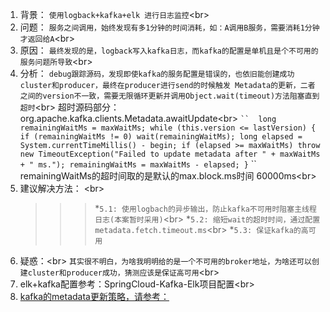 1. 背景： 
 `使用logback+kafka+elk 进行日志监控`\<br>
2. 问题：
  `服务之间调用，始终发现有多1分钟的时间消耗，如：A调用B服务，需要消耗1分钟才返回给A`\<br>
3. 原因：
  `最终发现的是，logback写入kafka日志，而kafka的配置是单机且是个不可用的服务问题所导致`\<br>
4. 分析：
  `debug跟踪源码，发现即使kafka的服务配置是错误的，也依旧能创建成功cluster和producer，最终在producer进行send的时候触发
  Metadata的更新，二者之间的version不一致，需要无限循环更新并调用Object.wait(timeout)方法阻塞直到超时`\<br>
  超时源码部分：org.apache.kafka.clients.Metadata.awaitUpdate\<br>
  ` `` 
           long remainingWaitMs = maxWaitMs;
           while (this.version <= lastVersion) {
               if (remainingWaitMs != 0)
                   wait(remainingWaitMs);
               long elapsed = System.currentTimeMillis() - begin;
               if (elapsed >= maxWaitMs)
                   throw new TimeoutException("Failed to update metadata after " + maxWaitMs + " ms.");
               remainingWaitMs = maxWaitMs - elapsed;
           }
   ` ``
   remainingWaitMs的超时间取的是默认的max.block.ms时间 60000ms\<br>
5. 建议解决方法： \<br>
   >>>*`5.1: 使用logbach的异步输出，防止kafka不可用时阻塞主线程日志(本案暂时采用)`\<br>
   >>>*`5.2: 缩短wait的超时时间，通过配置metadata.fetch.timeout.ms`\<br>
   >>>*`5.3: 保证kafka的高可用`
6. 疑惑：\<br>
   `其实很不明白，为啥我明明给的是一个不可用的broker地址，为啥还可以创建cluster和producer成功，猜测应该是保证高可用`\<br>
7. elk+kafka配置参考：SpringCloud-Kafka-Elk项目配置\<br>
8. [kafka的metadata更新策略，请参考：](https://blog.csdn.net/chunlongyu/article/details/52622422)
   
